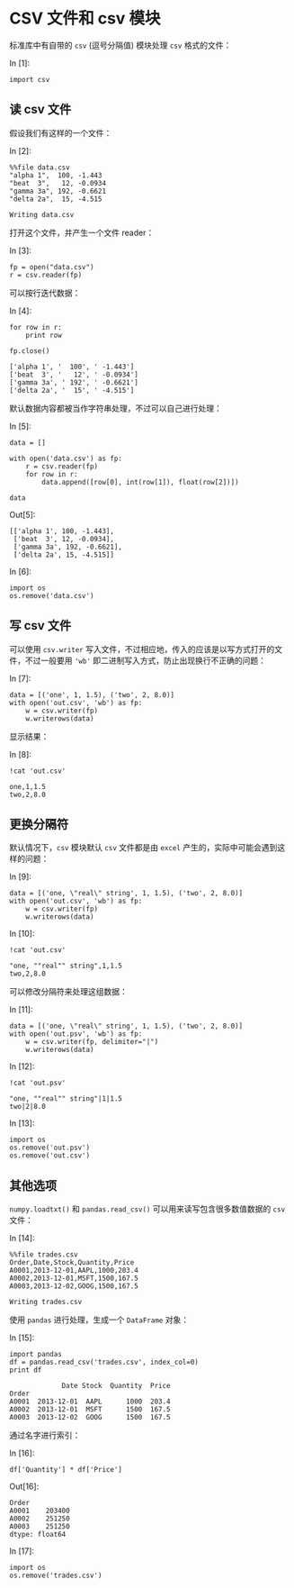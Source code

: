 # CSV 文件和 csv 模块

标准库中有自带的 `csv` (逗号分隔值) 模块处理 `csv` 格式的文件：

In [1]:

```
import csv

```

## 读 csv 文件

假设我们有这样的一个文件：

In [2]:

```
%%file data.csv
"alpha 1",  100, -1.443
"beat  3",   12, -0.0934
"gamma 3a", 192, -0.6621
"delta 2a",  15, -4.515

```

```
Writing data.csv

```

打开这个文件，并产生一个文件 reader：

In [3]:

```
fp = open("data.csv")
r = csv.reader(fp)

```

可以按行迭代数据：

In [4]:

```
for row in r:
    print row

fp.close()

```

```
['alpha 1', '  100', ' -1.443']
['beat  3', '   12', ' -0.0934']
['gamma 3a', ' 192', ' -0.6621']
['delta 2a', '  15', ' -4.515']

```

默认数据内容都被当作字符串处理，不过可以自己进行处理：

In [5]:

```
data = []

with open('data.csv') as fp:
    r = csv.reader(fp)
    for row in r:
        data.append([row[0], int(row[1]), float(row[2])])

data

```

Out[5]:

```
[['alpha 1', 100, -1.443],
 ['beat  3', 12, -0.0934],
 ['gamma 3a', 192, -0.6621],
 ['delta 2a', 15, -4.515]]
```

In [6]:

```
import os
os.remove('data.csv')

```

## 写 csv 文件

可以使用 `csv.writer` 写入文件，不过相应地，传入的应该是以写方式打开的文件，不过一般要用 `'wb'` 即二进制写入方式，防止出现换行不正确的问题：

In [7]:

```
data = [('one', 1, 1.5), ('two', 2, 8.0)]
with open('out.csv', 'wb') as fp:
    w = csv.writer(fp)
    w.writerows(data)

```

显示结果：

In [8]:

```
!cat 'out.csv'

```

```
one,1,1.5
two,2,8.0

```

## 更换分隔符

默认情况下，`csv` 模块默认 `csv` 文件都是由 `excel` 产生的，实际中可能会遇到这样的问题：

In [9]:

```
data = [('one, \"real\" string', 1, 1.5), ('two', 2, 8.0)]
with open('out.csv', 'wb') as fp:
    w = csv.writer(fp)
    w.writerows(data)

```

In [10]:

```
!cat 'out.csv'

```

```
"one, ""real"" string",1,1.5
two,2,8.0

```

可以修改分隔符来处理这组数据：

In [11]:

```
data = [('one, \"real\" string', 1, 1.5), ('two', 2, 8.0)]
with open('out.psv', 'wb') as fp:
    w = csv.writer(fp, delimiter="|")
    w.writerows(data)

```

In [12]:

```
!cat 'out.psv'

```

```
"one, ""real"" string"|1|1.5
two|2|8.0

```

In [13]:

```
import os
os.remove('out.psv')
os.remove('out.csv')

```

## 其他选项

`numpy.loadtxt()` 和 `pandas.read_csv()` 可以用来读写包含很多数值数据的 `csv` 文件：

In [14]:

```
%%file trades.csv
Order,Date,Stock,Quantity,Price
A0001,2013-12-01,AAPL,1000,203.4
A0002,2013-12-01,MSFT,1500,167.5
A0003,2013-12-02,GOOG,1500,167.5

```

```
Writing trades.csv

```

使用 `pandas` 进行处理，生成一个 `DataFrame` 对象：

In [15]:

```
import pandas
df = pandas.read_csv('trades.csv', index_col=0)
print df

```

```
             Date Stock  Quantity  Price
Order                                   
A0001  2013-12-01  AAPL      1000  203.4
A0002  2013-12-01  MSFT      1500  167.5
A0003  2013-12-02  GOOG      1500  167.5

```

通过名字进行索引：

In [16]:

```
df['Quantity'] * df['Price']

```

Out[16]:

```
Order
A0001    203400
A0002    251250
A0003    251250
dtype: float64
```

In [17]:

```
import os
os.remove('trades.csv')

```